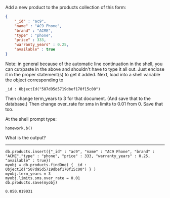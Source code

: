 Add a new product to the products collection of this form:
```JSON
{
	"_id" : "ac9",
	"name" : "AC9 Phone",
	"brand" : "ACME",
	"type" : "phone",
	"price" : 333,
	"warranty_years" : 0.25,
	"available" : true
}
```
Note: in general because of the automatic line continuation in the shell, you can cut/paste in the above and shouldn't have to type it all out. Just enclose it in the proper statement(s) to get it added. Next, load into a shell variable the object corresponding to

	_id : ObjectId("507d95d5719dbef170f15c00")

Then change term_years to 3 for that document. (And save that to the database.)
Then change over_rate for sms in limits to 0.01 from 0. Save that too.

At the shell prompt type:

	homework.b()

What is the output?

----

```
db.products.insert({"_id" : "ac9", "name" : "AC9 Phone", "brand" : "ACME","type" : "phone", "price" : 333, "warranty_years" : 0.25, "available" : true})
myobj = db.products.findOne( { _id : ObjectId("507d95d5719dbef170f15c00") } )
myobj.term_years = 3
myobj.limits.sms.over_rate = 0.01
db.products.save(myobj)
```

```
0.050.019031
```